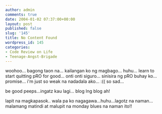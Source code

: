 ```yaml
---
author: admin
comments: true
date: 2004-01-02 07:37:00+00:00
layout: post
published: false
slug: '145'
title: No Content Found
wordpress_id: 145
categories:
- Code Review on Life
- Teenage-Angst-Brigade
---
```


woohoo... bagong taon na... kailangan ko ng magbago... huhu... learn to start quitting pRO for good... onti onti siguro... sinisira ng pRO buhay ko... promise... i'm just so weak na nadadala ako... :(( so sad...
  

  
be good peeps...ingatz kau lagi... blog lng blog ah!
  

  
lapit na magkapasok.. wala pa ko nagagawa...huhu...lagotz na naman... malamang matindi at malupit na monday blues na naman ito!!
